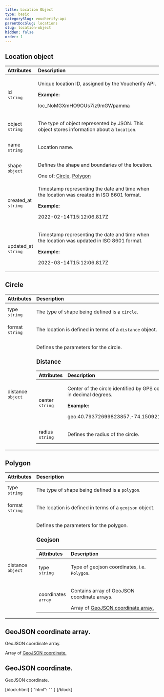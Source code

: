 ```yaml
---
title: Location Object
type: basic
categorySlug: voucherify-api
parentDocSlug: locations
slug: location-object
hidden: false
order: 1
---
```


## Location object
| Attributes |  Description |
|:-----|:--------|
| id</br>`string` | <p>Unique location ID, assigned by the Voucherify API.</p> **Example:** <p>loc_NoMGXmHO9OUs7iz9mGWpamma</p> |
| object</br>`string` | <p>The type of object represented by JSON. This object stores information about a <code>location</code>.</p> |
| name</br>`string` | <p>Location name.</p> |
| shape</br>`object` | <p>Defines the shape and boundaries of the location.</p> One of: [Circle](#circle), [Polygon](#polygon) |
| created_at</br>`string` | <p>Timestamp representing the date and time when the location was created in ISO 8601 format.</p> **Example:** <p>2022-02-14T15:12:06.817Z</p> |
| updated_at</br>`string` | <p>Timestamp representing the date and time when the location was updated in ISO 8601 format.</p> **Example:** <p>2022-03-14T15:12:06.817Z</p> |

## Circle
| Attributes |  Description |
|:-----|:--------|
| type</br>`string` | <p>The type of shape being defined is a <code>circle</code>.</p> |
| format</br>`string` | <p>The location is defined in terms of a <code>distance</code> object.</p> |
| distance</br>`object` | <p>Defines the parameters for the circle.</p> <h3>Distance</h3><table><thead><tr><th style="text-align:left">Attributes</th><th style="text-align:left">Description</th></tr></thead><tbody><tr><td style="text-align:left">center</br><code>string</code></td><td style="text-align:left"><p>Center of the circle identified by GPS coordinates in decimal degrees.</p> <strong>Example:</strong> <p>geo:40.79372699823857,-74.15092132694554</p></td></tr><tr><td style="text-align:left">radius</br><code>string</code></td><td style="text-align:left"><p>Defines the radius of the circle.</p></td></tr></tbody></table> |

## Polygon
| Attributes |  Description |
|:-----|:--------|
| type</br>`string` | <p>The type of shape being defined is a <code>polygon</code>.</p> |
| format</br>`string` | <p>The location is defined in terms of a <code>geojson</code> object.</p> |
| distance</br>`object` | <p>Defines the parameters for the polygon.</p> <h3>Geojson</h3><table><thead><tr><th style="text-align:left">Attributes</th><th style="text-align:left">Description</th></tr></thead><tbody><tr><td style="text-align:left">type</br><code>string</code></td><td style="text-align:left"><p>Type of geojson coordinates, i.e. <code>Polygon</code>.</p></td></tr><tr><td style="text-align:left">coordinates</br><code>array</code></td><td style="text-align:left"><p>Contains array of GeoJSON coordinate arrays.</p> Array of <a href="#geojson-coordinate-array.">GeoJSON coordinate array.</a></td></tr></tbody></table> |

## GeoJSON coordinate array.
<p>GeoJSON coordinate array.</p>

Array of [GeoJSON coordinate.](#geojson-coordinate.)

## GeoJSON coordinate.
<p>GeoJSON coordinate.</p>

[block:html]
{
  "html": "<style>\n[title=\"Toggle library\"] { \n  display: none; }\n.LanguagePicker-divider { \n  display: none; }\n.Playground-section3VTXuaYZivJK > .APISectionHeader3LN_-QIR0m7x {\n  display: none; }\n.LanguagePicker-languages1qVVo_v6AlP9 {\n  display: none; }\n.headline-container-article-info2GaOf2jMpV0r {\n  display: none; }\n.APISectionHeader3LN_-QIR0m7x {\n  display: none; }\n.APIResponseSchemaPicker-label3XMQ9E-slNcS {\n  display: none; }\n.PlaygroundC7DInM9NFvBg {\n  display: none; }\n.Modal-Header3VPrQs3MUWWd {\n  display: none; }\n.rm-ReferenceMain .rm-Article {\n  max-width: 2000px; }\n</style>"
}
[/block]
